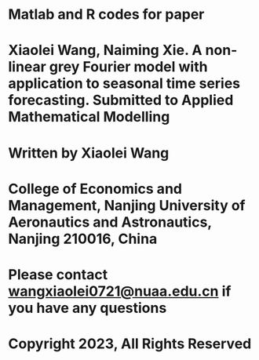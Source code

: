 # Matlab and R codes for paper
# Xiaolei Wang, Naiming Xie. A non-linear grey Fourier model with application to seasonal time series forecasting. Submitted to Applied Mathematical Modelling
# Written by Xiaolei Wang
# College of Economics and Management, Nanjing University of Aeronautics and Astronautics, Nanjing 210016, China
# Please contact wangxiaolei0721@nuaa.edu.cn if you have any questions
# Copyright 2023, All Rights Reserved
